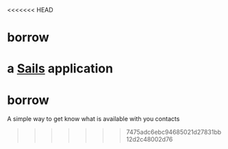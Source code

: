 <<<<<<< HEAD
# borrow

a [Sails](http://sailsjs.org) application
=======
borrow
======

A simple way to get know what is available with you contacts
>>>>>>> 7475adc6ebc94685021d27831bb12d2c48002d76
